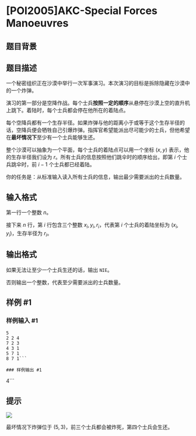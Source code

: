 # [POI2005]AKC-Special Forces Manoeuvres

## 题目背景



## 题目描述

一个秘密组织正在沙漠中举行一次军事演习。本次演习的目标是拆除隐藏在沙漠中的一个炸弹。

演习的第一部分是空降作战。每个士兵**按照一定的顺序**从悬停在沙漠上空的直升机上跳下。着陆时，每个士兵都会停在他所在的着陆点。

每个空降兵都有一个生存半径。如果炸弹与他的距离小于或等于这个生存半径的话，空降兵便会牺牲自己引爆炸弹。指挥官希望能派出尽可能少的士兵，但他希望在**最坏情况下**至少有一个士兵能够生还。

整个沙漠可以抽象为一个平面，每个士兵的着陆点可以用一个坐标 $(x,y)$ 表示，他的生存半径我们设为 $r$。所有士兵的信息按照他们跳伞时的顺序给出，即第 $i$ 个士兵跳伞时，前 $i-1$ 个士兵都已经着陆。

你的任务是：从标准输入读入所有士兵的信息，输出最少需要派出的士兵数量。

## 输入格式

第一行一个整数 $n$。

接下来 $n$ 行，第 $i$ 行包含三个整数 $x_i,y_i,r_i$，代表第 $i$ 个士兵的着陆坐标为 $(x_i,y_i)$，生存半径为 $r_i$。

## 输出格式

如果无法让至少一个士兵生还的话，输出 `NIE`。

否则输出一个整数，代表至少需要派出的士兵数量。

## 样例 #1

### 样例输入 #1
```
5
2 2 4
7 2 3
4 3 1
5 7 1
8 7 1```

### 样例输出 #1

```
4```

## 提示

![](http://oi.edu.pl/old/html/zadania/oi12/akc.jpg)

最坏情况下炸弹位于 $(5,3)$，前三个士兵都会被炸死，第四个士兵会生还。
